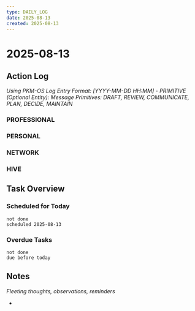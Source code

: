 ```yaml
---
type: DAILY_LOG
date: 2025-08-13
created: 2025-08-13
---
```


# 2025-08-13

## Action Log

_Using PKM-OS Log Entry Format: [YYYY-MM-DD HH:MM] - PRIMITIVE (Optional Entity): Message_
_Primitives: DRAFT, REVIEW, COMMUNICATE, PLAN, DECIDE, MAINTAIN_

### PROFESSIONAL


### PERSONAL


### NETWORK



### HIVE


## Task Overview

### Scheduled for Today
```tasks
not done
scheduled 2025-08-13
```

### Overdue Tasks
```tasks
not done
due before today
```

## Notes

_Fleeting thoughts, observations, reminders_

-
